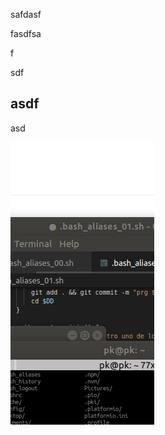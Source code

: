 safdasf

fasdfsa

f

sdf

## asdf

asd





![image-20200207140824535](kk3.assets/image-20200207140824535.png)